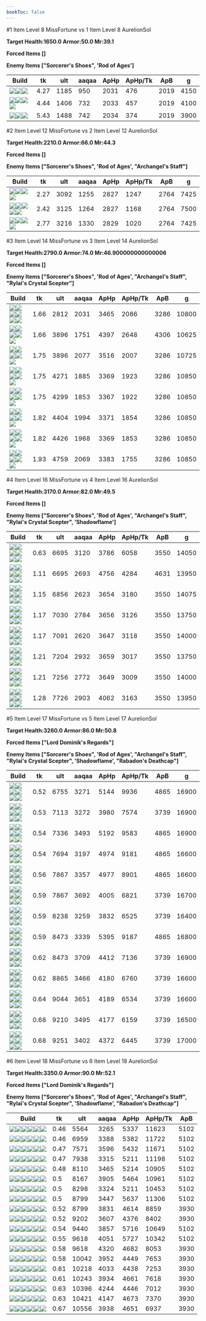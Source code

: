 ```yaml
---
bookToc: false
---
```


#1 Item Level 8 MissFortune vs 1 Item Level 8 AurelionSol

**Target Health:1650.0 Armor:50.0 Mr:39.1**


**Forced Items []**


**Enemy Items ["Sorcerer's Shoes", 'Rod of Ages']**




Build | tk | ult | aaqaa |ApHp | ApHp/Tk | ApB | g
-|-|-|-|-|-|-|-
![](/item/6671.png)![](/item/1001.png)![](/item/1055.png)|4.27|1185|950|2031|476|2019|4150
![](/item/6676.png)![](/item/1001.png)![](/item/1055.png)![](/item/1036.png)|4.44|1406|732|2033|457|2019|4100
![](/item/3142.png)![](/item/1055.png)![](/item/1036.png)|5.43|1488|742|2034|374|2019|3900




























































#2 Item Level 12 MissFortune vs 2 Item Level 12 AurelionSol

**Target Health:2210.0 Armor:66.0 Mr:44.3**


**Forced Items []**


**Enemy Items ["Sorcerer's Shoes", 'Rod of Ages', "Archangel's Staff"]**




Build | tk | ult | aaqaa |ApHp | ApHp/Tk | ApB | g
-|-|-|-|-|-|-|-
![](/item/3142.png)![](/item/6696.png)![](/item/1055.png)![](/item/1037.png)|2.27|3092|1255|2827|1247|2764|7425
![](/item/3142.png)![](/item/3179.png)![](/item/1055.png)![](/item/1038.png)![](/item/1036.png)|2.42|3125|1264|2827|1168|2764|7500
![](/item/6676.png)![](/item/3142.png)![](/item/1055.png)![](/item/1037.png)|2.77|3216|1330|2829|1020|2764|7425




























































#3 Item Level 14 MissFortune vs 3 Item Level 14 AurelionSol

**Target Health:2790.0 Armor:74.0 Mr:46.900000000000006**


**Forced Items []**


**Enemy Items ["Sorcerer's Shoes", 'Rod of Ages', "Archangel's Staff", "Rylai's Crystal Scepter"]**




Build | tk | ult | aaqaa |ApHp | ApHp/Tk | ApB | g
-|-|-|-|-|-|-|-
![](/item/6671.png)![](/item/3153.png)![](/item/6676.png)![](/item/1001.png)![](/item/1055.png)![](/item/1036.png)|1.66|2812|2031|3465|2086|3286|10800
![](/item/6676.png)![](/item/3142.png)![](/item/3091.png)![](/item/1055.png)![](/item/1037.png)|1.66|3896|1751|4397|2648|4306|10625
![](/item/6676.png)![](/item/3142.png)![](/item/3153.png)![](/item/1055.png)![](/item/1037.png)|1.75|3896|2077|3516|2007|3286|10725
![](/item/3142.png)![](/item/3036.png)![](/item/3087.png)![](/item/1055.png)![](/item/1038.png)|1.75|4271|1885|3369|1923|3286|10850
![](/item/6676.png)![](/item/3142.png)![](/item/3087.png)![](/item/1055.png)![](/item/1038.png)|1.75|4299|1853|3367|1922|3286|10850
![](/item/3142.png)![](/item/3036.png)![](/item/3095.png)![](/item/1055.png)![](/item/1038.png)|1.82|4404|1994|3371|1854|3286|10850
![](/item/6676.png)![](/item/3142.png)![](/item/3095.png)![](/item/1055.png)![](/item/1038.png)|1.82|4426|1968|3369|1853|3286|10850
![](/item/6676.png)![](/item/3142.png)![](/item/3036.png)![](/item/1055.png)![](/item/1038.png)|1.93|4759|2069|3383|1755|3286|10850




























































#4 Item Level 16 MissFortune vs 4 Item Level 16 AurelionSol

**Target Health:3170.0 Armor:82.0 Mr:49.5**


**Forced Items []**


**Enemy Items ["Sorcerer's Shoes", 'Rod of Ages', "Archangel's Staff", "Rylai's Crystal Scepter", 'Shadowflame']**




Build | tk | ult | aaqaa |ApHp | ApHp/Tk | ApB | g
-|-|-|-|-|-|-|-
![](/item/6676.png)![](/item/3142.png)![](/item/3153.png)![](/item/3036.png)![](/item/1038.png)![](/item/1036.png)|0.63|6695|3120|3786|6058|3550|14050
![](/item/6676.png)![](/item/3142.png)![](/item/3091.png)![](/item/3036.png)![](/item/1038.png)![](/item/1036.png)|1.11|6695|2693|4756|4284|4631|13950
![](/item/6676.png)![](/item/3142.png)![](/item/3036.png)![](/item/3046.png)![](/item/1038.png)![](/item/1037.png)|1.15|6856|2623|3654|3180|3550|14075
![](/item/3142.png)![](/item/3036.png)![](/item/3087.png)![](/item/6676.png)![](/item/1038.png)![](/item/1036.png)|1.17|7030|2784|3656|3126|3550|13750
![](/item/3142.png)![](/item/3036.png)![](/item/3087.png)![](/item/3179.png)![](/item/1038.png)![](/item/1038.png)|1.17|7091|2620|3647|3118|3550|14000
![](/item/3142.png)![](/item/3036.png)![](/item/3095.png)![](/item/6676.png)![](/item/1038.png)![](/item/1036.png)|1.21|7204|2932|3659|3017|3550|13750
![](/item/3142.png)![](/item/3036.png)![](/item/3095.png)![](/item/3179.png)![](/item/1038.png)![](/item/1038.png)|1.21|7256|2772|3649|3009|3550|14000
![](/item/6676.png)![](/item/3142.png)![](/item/3036.png)![](/item/3072.png)![](/item/1038.png)![](/item/1036.png)|1.28|7726|2903|4062|3163|3550|13950




























































#5 Item Level 17 MissFortune vs 5 Item Level 17 AurelionSol

**Target Health:3260.0 Armor:86.0 Mr:50.8**


**Forced Items ["Lord Dominik's Regards"]**


**Enemy Items ["Sorcerer's Shoes", 'Rod of Ages', "Archangel's Staff", "Rylai's Crystal Scepter", 'Shadowflame', "Rabadon's Deathcap"]**




Build | tk | ult | aaqaa |ApHp | ApHp/Tk | ApB | g
-|-|-|-|-|-|-|-
![](/item/3142.png)![](/item/3036.png)![](/item/3095.png)![](/item/3091.png)![](/item/3153.png)![](/item/1038.png)|0.52|6755|3271|5144|9936|4865|16900
![](/item/6676.png)![](/item/3142.png)![](/item/3153.png)![](/item/3036.png)![](/item/3115.png)![](/item/1038.png)|0.53|7113|3272|3980|7574|3739|16900
![](/item/6676.png)![](/item/3142.png)![](/item/3153.png)![](/item/3036.png)![](/item/3091.png)![](/item/1038.png)|0.54|7336|3493|5192|9583|4865|16900
![](/item/6676.png)![](/item/3142.png)![](/item/3091.png)![](/item/3036.png)![](/item/3087.png)![](/item/1038.png)|0.54|7694|3197|4974|9181|4865|16600
![](/item/6676.png)![](/item/3142.png)![](/item/3091.png)![](/item/3036.png)![](/item/3095.png)![](/item/1038.png)|0.56|7867|3357|4977|8901|4865|16600
![](/item/6676.png)![](/item/3142.png)![](/item/3153.png)![](/item/3036.png)![](/item/3095.png)![](/item/1038.png)|0.59|7867|3692|4005|6821|3739|16700
![](/item/3142.png)![](/item/3036.png)![](/item/3087.png)![](/item/6676.png)![](/item/3095.png)![](/item/1038.png)|0.59|8238|3259|3832|6525|3739|16400
![](/item/6676.png)![](/item/3142.png)![](/item/3091.png)![](/item/3036.png)![](/item/3072.png)![](/item/1038.png)|0.59|8473|3339|5395|9187|4865|16800
![](/item/6676.png)![](/item/3142.png)![](/item/3153.png)![](/item/3036.png)![](/item/3072.png)![](/item/1038.png)|0.62|8473|3709|4412|7136|3739|16900
![](/item/3142.png)![](/item/3036.png)![](/item/3087.png)![](/item/6676.png)![](/item/3072.png)![](/item/1038.png)|0.62|8865|3466|4180|6760|3739|16600
![](/item/3142.png)![](/item/3036.png)![](/item/3095.png)![](/item/6676.png)![](/item/3072.png)![](/item/1038.png)|0.64|9044|3651|4189|6534|3739|16600
![](/item/6676.png)![](/item/3142.png)![](/item/3036.png)![](/item/3072.png)![](/item/3004.png)![](/item/1038.png)|0.68|9210|3495|4177|6159|3739|16500
![](/item/6676.png)![](/item/3142.png)![](/item/3036.png)![](/item/3072.png)![](/item/3074.png)![](/item/1038.png)|0.68|9251|3402|4372|6445|3739|17000




























































#6 Item Level 18 MissFortune vs 6 Item Level 18 AurelionSol

**Target Health:3350.0 Armor:90.0 Mr:52.1**


**Forced Items ["Lord Dominik's Regards"]**


**Enemy Items ["Sorcerer's Shoes", 'Rod of Ages', "Archangel's Staff", "Rylai's Crystal Scepter", 'Shadowflame', "Rabadon's Deathcap"]**




Build | tk | ult | aaqaa |ApHp | ApHp/Tk | ApB
-|-|-|-|-|-|-
![](/item/6671.png)![](/item/3153.png)![](/item/6676.png)![](/item/3091.png)![](/item/3036.png)![](/item/3115.png)|0.46|5564|3265|5337|11623|5102
![](/item/3142.png)![](/item/3036.png)![](/item/3095.png)![](/item/3091.png)![](/item/3153.png)![](/item/3115.png)|0.46|6959|3388|5382|11722|5102
![](/item/6676.png)![](/item/3142.png)![](/item/3153.png)![](/item/3036.png)![](/item/3115.png)![](/item/3091.png)|0.47|7571|3596|5432|11671|5102
![](/item/6676.png)![](/item/3142.png)![](/item/3091.png)![](/item/3036.png)![](/item/3087.png)![](/item/3115.png)|0.47|7938|3315|5211|11198|5102
![](/item/6676.png)![](/item/3142.png)![](/item/3091.png)![](/item/3036.png)![](/item/3095.png)![](/item/3115.png)|0.48|8110|3465|5214|10905|5102
![](/item/6676.png)![](/item/3142.png)![](/item/3153.png)![](/item/3036.png)![](/item/3091.png)![](/item/3087.png)|0.5|8167|3905|5464|10961|5102
![](/item/6676.png)![](/item/3142.png)![](/item/3091.png)![](/item/3036.png)![](/item/3004.png)![](/item/3115.png)|0.5|8298|3324|5211|10453|5102
![](/item/6676.png)![](/item/3142.png)![](/item/3091.png)![](/item/3036.png)![](/item/3072.png)![](/item/3115.png)|0.5|8799|3447|5637|11306|5102
![](/item/6676.png)![](/item/3142.png)![](/item/3153.png)![](/item/3036.png)![](/item/3115.png)![](/item/3072.png)|0.52|8799|3831|4614|8859|3930
![](/item/3142.png)![](/item/3036.png)![](/item/3087.png)![](/item/6676.png)![](/item/3072.png)![](/item/3115.png)|0.52|9202|3607|4376|8402|3930
![](/item/6676.png)![](/item/3142.png)![](/item/3091.png)![](/item/3036.png)![](/item/3087.png)![](/item/3072.png)|0.54|9440|3857|5716|10649|5102
![](/item/6676.png)![](/item/3142.png)![](/item/3091.png)![](/item/3036.png)![](/item/3095.png)![](/item/3072.png)|0.55|9618|4051|5727|10342|5102
![](/item/6676.png)![](/item/3142.png)![](/item/3153.png)![](/item/3036.png)![](/item/3095.png)![](/item/3072.png)|0.58|9618|4320|4682|8053|3930
![](/item/3142.png)![](/item/3036.png)![](/item/3087.png)![](/item/6676.png)![](/item/3095.png)![](/item/3072.png)|0.58|10042|3952|4449|7653|3930
![](/item/3142.png)![](/item/3036.png)![](/item/3087.png)![](/item/6676.png)![](/item/3072.png)![](/item/3004.png)|0.61|10218|4033|4438|7253|3930
![](/item/3142.png)![](/item/3036.png)![](/item/3087.png)![](/item/6676.png)![](/item/3072.png)![](/item/3074.png)|0.61|10243|3934|4661|7618|3930
![](/item/3142.png)![](/item/3036.png)![](/item/3095.png)![](/item/6676.png)![](/item/3072.png)![](/item/3004.png)|0.63|10396|4244|4446|7012|3930
![](/item/3142.png)![](/item/3036.png)![](/item/3095.png)![](/item/6676.png)![](/item/3072.png)![](/item/3074.png)|0.63|10421|4147|4673|7370|3930
![](/item/6676.png)![](/item/3142.png)![](/item/3036.png)![](/item/3072.png)![](/item/3004.png)![](/item/3074.png)|0.67|10556|3938|4651|6937|3930




























































